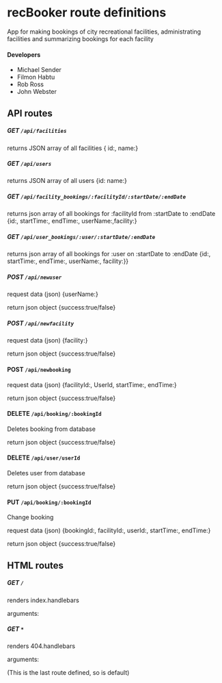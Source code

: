 # recBooker route definitions

App for making bookings of city recreational facilities, administrating facilities and summarizing bookings for each facility

#### Developers

* Michael Sender
* Filmon Habtu
* Rob Ross
* John Webster


## API routes

##### GET `/api/facilities`

returns JSON array of all facilities { id:, name:}

##### GET `/api/users`

returns JSON array of all users {id: name:}

##### GET `/api/facility_bookings/:facilityId/:startDate/:endDate`

returns json array of all bookings for :facilityId from :startDate to :endDate 
{id:, startTime:, endTime:, userName:,facility:}

##### GET `/api/user_bookings/:user/:startDate/:endDate`

returns json array of all bookings for :user on :startDate to :endDate {id:, startTime:, endTime:, userName:, facility:}}

##### POST `/api/newuser`

request data (json) {userName:}

return json object {success:true/false}

##### POST `/api/newfacility`

request data (json) {facility:}

return json object {success:true/false}

#### POST `/api/newbooking`

request data (json) {facilityId:, UserId, startTime:, endTime:}

return json object {success:true/false}

#### DELETE `/api/booking/:bookingId`

Deletes booking from database

return json object {success:true/false}

#### DELETE `/api/user/userId`

Deletes user from database

return json object {success:true/false}

#### PUT `/api/booking/:bookingId`

Change booking

request data (json) {bookingId:, facilityId:, userId:, startTime:, endTime:}

return json object {success:true/false}

## HTML routes

##### GET `/`

renders index.handlebars

arguments:

##### GET `*`

renders 404.handlebars

arguments:

(This is the last route defined, so is default)

